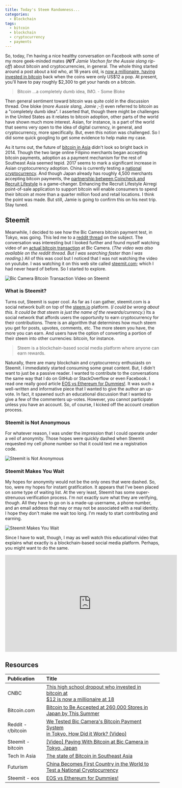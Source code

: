 ```yaml
---
title: Today's Steem Randomness...
categories:
  - Blockchain
tags:
  - bitcoin
  - blockchain
  - cryptocurrency
  - payments
---
```


So, today, I'm having a nice healthy conversation on Facebook with some of my more geek-minded mates (_**H/T** Jamie Vachon for the Aussie slang rip-off_) about bitcoin and cryptocurrencies, in general.  The whole thing started around a post about a kid who, at 18 years old, is [now a millionaire, having invested in bitcoin][1] back when the coins were only US$12 a pop.  At present, you'll have to pay roughly $2,300 to get your hands on a bitcoin.

> Bitcoin ...a completely dumb idea, IMO. - Some Bloke

Then general sentiment toward bitcoin was quite cold in the discussion thread.  One bloke (_more Aussie slang, Jamie ;-)_) even referred to bitcoin as a "completely dumb idea".  I asserted that, though there might be challenges in the United States as it relates to bitcoin adoption, other parts of the world have shown much more interest.  Asian, for instance, is a part of the world that seems very open to the idea of digital currency, in general, and cryptocurrency, more specifically.  But, even this notion was challenged.  So I did some quick googling to get some evidence to help make my case.

As it turns out, the future of [bitcoin in Asia][5] didn't look so bright back in 2014.  Though the two large online Filipino merchants began accepting bitcoin payments, adoption as a payment mechanism for the rest of Southeast Asia seemed tepid.  2017 seems to mark a significant increase in Asian cryptocurrency adoption.  China is currently testing a [national cryptocurrency][6]. And though Japan already has roughly 4,500 merchants accepting bitcoin payments, the [partnership between Coincheck and Recruit Lifestyle][2] is a game-changer.  Enhancing the Recruit Lifestyle Airregi point-of-sale application to support bitcoin  will enable consumers to spend their bitcoin at more than a quarter million food and retail locations.  I think the point was made.  But still, Jamie is going to confirm this on his next trip.  Stay tuned.

## Steemit
Meanwhile, I decided to see how the Bic Camera bitcoin payment test, in Tokyo, was going.  This led me to a [reddit thread][3] on the subject.  The conversation was interesting but I looked further and found myself watching video of an [actual bitcoin transaction][4] at Bic Camera.  (_The video was also available on the reddit thread.  But I was searching faster than I was reading._)  All of this was cool but I noticed that I was not watching the video on youtube.  I was watching it on this web site called [steemit.com](steemit.com); which I had never heard of before.  So I started to explore.

![Bic Camera Bitcoin Transaction Video on Steemit][20]

### What is Steemit?

Turns out, Steemit is super cool.  As far as I can gather, steemit.com is a social network built on top of the [steem.io][7] platform.  (_I could be wrong about this. It could be that steem is just the name of the rewards/currency._)  Its a social network that affords users the opportunity to earn cryptocurrency for their contributions.  There is an algorithm that determines how much steem you get for posts, upvotes, comments, etc.  The more steem you have, the more you can earn.  And users have the option of converting a portion of their steem into other currencies: bitcoin, for instance.

> Steem is a blockchain-based social media platform where anyone can earn rewards.

Naturally, there are many blockchain and cryptocurrency enthusiasts on Steemit.  I immediately started consuming some great content.  But, I didn't want to just be a passive reader.  I wanted to contribute to the conversations the same way that I do on GitHub or StackOverflow or even Facebook.  I read one really good article [EOS vs Ethereum for Dummies!][8].  It was such a well-written and informative piece that I wanted to give the author an up-vote.  In fact, it spawned such an educational discussion that I wanted to give a few of the commenters up-votes.  However, you cannot participate unless you have an account.  So, of course, I kicked off the account creation process.

### Steemit is Not Anonymous
For whatever reason, I was under the impression that I could operate under a veil of anonymity.  Those hopes were quickly dashed when Steemit requested my cell phone number so that it could text me a registration code.

![Steemit is Not Anonymous][21]

### Steemit Makes You Wait
My hopes for anonymity would not be the only ones that were dashed.  So, too, were my hopes for instant gratification.  It appears that I've been placed on some type of waiting list.  At the very least, Steemit has some super-strenuous verification process.  I'm not exactly sure what they are verifying, though.  All they have to go on is a made-up username, a phone number, and an email address that may or may not be associated with a real identity.  I hope they don't make me wait too long.  I'm ready to start contributing and earning.

![Steemit Makes You Wait][22]

Since I have to wait, though, I may as well watch this educational video that explains what exactly is a blockchain-based social media platform.  Perhaps, you might want to do the same.

<div style="text-align: center">
	<iframe width="560" height="315" src="https://www.youtube.com/embed/xZmpCAqD7hs" frameborder="0" allowfullscreen></iframe>
</div>

## Resources
| Publication | Title
| :--- | :---
| CNBC | [This high school dropout who invested in bitcoin at<br> $12 is now a millionaire at 18][1]
| Bitcoin.com | [Bitcoin to Be Accepted at 260,000 Stores in Japan by This Summer][2]
| Reddit - r/bitcoin | [We Tested Bic Camera's Bitcoin Payment System<br> in Tokyo, How Did it Work? (Video)][3]
| Steemit - bitcoin | [[Video] Paying With Bitcoin at Bic Camera in Tokyo, Japan][4]
| Tech In Asia | [The state of Bitcoin in Southeast Asia][5]
| Futurism | [China Becomes First Country in the World to Test a National Cryptocurrency][6]
| Steemit - eos | [EOS vs Ethereum for Dummies!][8]


[1]: http://www.cnbc.com/2017/06/20/bitcoin-millionaire-erik-finman-says-going-to-college-isnt-worth-it.html
[2]: https://news.bitcoin.com/bitcoin-accepted-260000-stores-summer/
[3]: https://www.reddit.com/r/Bitcoin/comments/649si6/we_tested_bic_cameras_bitcoin_payment_system_in/
[4]: https://steemit.com/bitcoin/@penguinpablo/video-paying-with-bitcoin-at-bic-camera-in-tokyo-japan
[5]: https://www.techinasia.com/state-bitcoin-southeast-asia
[6]: https://futurism.com/china-becomes-first-countrchina-becomes-first-country-in-the-world-to-test-a-national-cryptocurrencyy-to-test-national-cryptocurrency/
[7]: https://steem.io/
[8]: https://steemit.com/eos/@trogdor/eos-vs-ethereum-for-dummies

[20]: steemit-bic-camera-bitcoin.png
[21]: steemit-requires-phone.png
[22]: steemit-makes-you-wait.png
[23]: steam-what-is-it.png